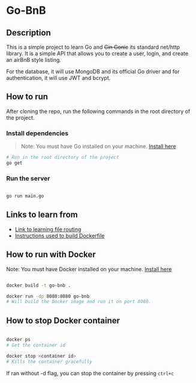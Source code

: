 # Go-BnB

## Description
This is a simple project to learn Go and ~~Gin Gonic~~ its standard net/http library. It is a simple API that allows you to create a user, login, and create an airBnB style listing.

For the database, it will use MongoDB and its official Go driver and for authentication, it will use JWT and bcrypt.

## How to run

After cloning the repo, run the following commands in the root directory of the project.
### Install dependencies
> Note: You must have Go installed on your machine.
[Install here](https://golang.org/doc/install)

```bash
# Run in the root directory of the project
go get
```

### Run the server

```bash

go run main.go

```

## Links to learn from
- [Link to learning file routing](https://stackoverflow.com/questions/42967235/golang-gin-gonic-split-routes-into-multiple-files)
- [Instructions used to build Dockerfile](https://hub.docker.com/_/golang)

## How to run with Docker

Note: You must have Docker installed on your machine.
[Install here](https://docs.docker.com/get-docker/)
```bash

docker build -t go-bnb .

docker run -dp 8080:8080 go-bnb
# Will build the Docker image and run it on port 8080.
```


## How to stop Docker container
```bash

docker ps
# Get the container id

docker stop <container id>
# Kills the container gracefully

```

If ran without -d flag, you can stop the container by pressing `ctrl+c`